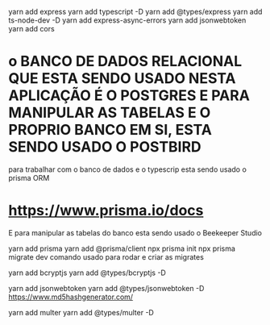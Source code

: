 yarn add express
yarn add typescript -D
yarn add @types/express
yarn add ts-node-dev -D
yarn add express-async-errors
yarn add jsonwebtoken
yarn add cors

# o BANCO DE DADOS RELACIONAL QUE ESTA SENDO USADO NESTA APLICAÇÃO É O POSTGRES E PARA MANIPULAR AS TABELAS E O PROPRIO BANCO EM SI, ESTA SENDO USADO O POSTBIRD

para trabalhar com o banco de dados e o typescrip esta sendo usado o prisma ORM

# https://www.prisma.io/docs

 E para manipular as tabelas do banco esta sendo usado o Beekeeper Studio

yarn add prisma
yarn add @prisma/client
npx prisma init
npx prisma migrate dev comando usado para rodar e criar as migrates

yarn add bcryptjs
yarn add @types/bcryptjs -D


 yarn add jsonwebtoken
 yarn add @types/jsonwebtoken -D
https://www.md5hashgenerator.com/

yarn add multer
yarn add @types/multer -D
